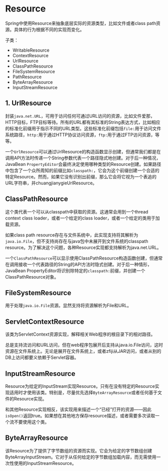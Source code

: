 # Resource

Spring中使用Resource来抽象底层实际的资源类型，比如文件或者class path资源。具体的行为根据不同的实现而变化。

子类：

* WritableResource
* ContextResource
* UrlResource
* ClassPathResource
* FileSystemResource
* PathResource
* ByteArrayResource
* InputStreamResource

## 1. UrlResource

封装<code>java.net.URL</code>，可用于访问任何可通过URL访问的资源，比如文件爱那，HTTP目标，FTP目标等待。所有的URL都有其标准的String表达方式，比如相应的标准化前缀用于指示不同的URL类型。这些标准化前缀包括<code>file:</code>用于访问文件系统路径，<code>http:</code>用于通过HTTP协议访问资源，<code>ftp:</code>用于通过FTP访问资源，等等。

一个<code>UrlResource</code>可以通过UrlResource的构造函数显示创建，但通常我们都是在调用API方法时传递一个String参数代表一个路径隐式地创建。对于后一种情况，JavaBean <code>PropertyEditor</code>会最终决定使用哪种类型的Resource创建。如果路径中包含了一个众所周知的前缀比如<code>classpath:</code>，它会为这个前缀创建一个合适的特定Resource。然而，如果它没有识别出前缀，那么它会将它视为一个表追的URL字符串，并chuangjianygieUrlResource。

## ClassPathResource

这个类代表一个可以从classpath中获取的资源。这通常会用到一个thread context class loader，或者一个给定的class loader，或者一个给定的类用于加载资源。

如果class path resource存在与文件系统中，此实现支持将其解析为<code>java.io.File</code>，但不支持尚存在与java包中未展开到文件系统的classpath resource。为了解决这个问题，各种Resource实现都支持解析为java.net.URL。

一个<code>ClassPathResource</code>可以显示使用ClassPathResource构造函数创建，但通常在调用接收一个代表路径的String的API方法时隐式创建。对于后一种情形，JavaBean PropertyEditor将识别除特定的<code>classpath:</code>前缀，并创建一个ClassPathResource对象。

## FileSystemResource

用于处理<code>java.io.File</code>资源。显然支持将资源解析为File和URL。

## ServletContextResource

该类为ServletContext资源实现，解释相关Web程序的根目录下的相对路径。

总是支持流访问和URL访问，但在web程序包展开后支持从java.io.File访问，这时资源在文件系统上。无论是展开在文件系统上，或者zfiji从JAR访问，或者从别的DB上访问都要义依赖于Servlet容器。



## InputStreamResource

Resource为给定的InputStream实现Resource。只有在没有特定的Resource实现适用时才使用该类。特别是，尽量优先选择<code>ByteArrayResource</code>或者任何基于文件的Resource实现。

和其他Resource实现相反，该实现用来描述一个“已经”打开的资源——因此<code>isOpen()</code>返回true。如果想在其他地方保存resource描述，或者需要多次读取一个流不要使用这个类。

## ByteArrayResource

该Resource为了提供了字节数组的资源而实现。它会为给定的字节数组创建ByteArrayInputStream。它对于从任何给定的字节数组加载内容，而无需使用一次性使用的InputStreamResource。
